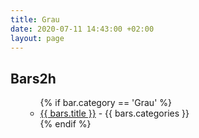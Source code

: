 ```yaml
---
title: Grau
date: 2020-07-11 14:43:00 +02:00
layout: page
---
```


## Bars2h
  <ul>
<ul>
{% if bar.category == 'Grau' %}
<li><a href="{{ bars.url }}"> {{ bars.title }}</a> - {{ bars.categories }} </li>
{% endif %}
</ul>